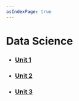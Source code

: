 ```yaml
---
asIndexPage: true
---
```


# Data Science

- ### [Unit 1](./data-science/unit-1)

- ### [Unit 2](./data-science/unit-2)

- ### [Unit 3](./data-science/unit-3)
